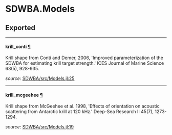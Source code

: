 # SDWBA.Models

## Exported

---

<a id="global__krill_conti.1" class="lexicon_definition"></a>
#### krill_conti [¶](#global__krill_conti.1)
Krill shape from Conti and Demer, 2006, 'Improved parameterization of the SDWBA for 
estimating krill target strength.' ICES Journal of Marine Science 63(5), 928-935.


*source:*
[SDWBA/src/Models.jl:25](https://github.com/ElOceanografo/SDWBA.jl/tree/d3d10dff5a12998cd6ff7842a2182a90ea53a3a4/src/Models.jl#L25)

---

<a id="global__krill_mcgeehee.1" class="lexicon_definition"></a>
#### krill_mcgeehee [¶](#global__krill_mcgeehee.1)
Krill shape from McGeehee et al. 1998, 'Effects of orientation on acoustic scattering
from Antarctic krill at 120 kHz.' Deep-Sea Research II 45(7), 1273-1294.


*source:*
[SDWBA/src/Models.jl:19](https://github.com/ElOceanografo/SDWBA.jl/tree/d3d10dff5a12998cd6ff7842a2182a90ea53a3a4/src/Models.jl#L19)

